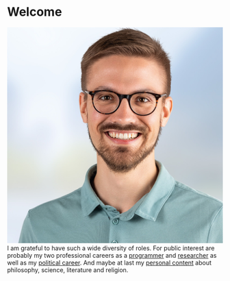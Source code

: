 # Welcome

![Protrait](images/Portrait_bg.jpg)
I am grateful to have such a wide diversity of roles. For public interest are probably my two professional careers as a [programmer](programming.md) and [researcher](research.md) as well as my [political career](politics.md). And maybe at last my [personal content](blog.md) about philosophy, science, literature and religion.